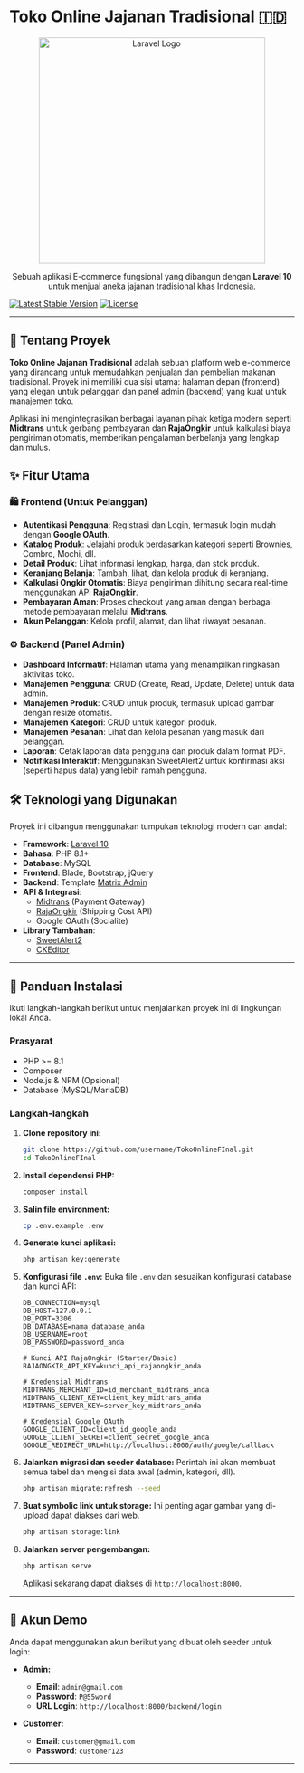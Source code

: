 # Toko Online Jajanan Tradisional 🇮🇩

<p align="center">
  <img src="https://raw.githubusercontent.com/laravel/art/master/logo-lockup/5%20SVG/2%20CMYK/1%20Full%20Color/laravel-logolockup-cmyk-red.svg" width="400" alt="Laravel Logo">
</p>

<p align="center">
  Sebuah aplikasi E-commerce fungsional yang dibangun dengan <strong>Laravel 10</strong> untuk menjual aneka jajanan tradisional khas Indonesia.
</p>

<p align-center">
  <a href="https://packagist.org/packages/laravel/framework"><img src="https://img.shields.io/packagist/v/laravel/framework?style=for-the-badge" alt="Latest Stable Version"></a>
  <a href="LICENSE"><img src="https://img.shields.io/badge/license-MIT-blue.svg?style=for-the-badge" alt="License"></a>
</p>

---

## 🌟 Tentang Proyek

**Toko Online Jajanan Tradisional** adalah sebuah platform web e-commerce yang dirancang untuk memudahkan penjualan dan pembelian makanan tradisional. Proyek ini memiliki dua sisi utama: halaman depan (frontend) yang elegan untuk pelanggan dan panel admin (backend) yang kuat untuk manajemen toko.

Aplikasi ini mengintegrasikan berbagai layanan pihak ketiga modern seperti **Midtrans** untuk gerbang pembayaran dan **RajaOngkir** untuk kalkulasi biaya pengiriman otomatis, memberikan pengalaman berbelanja yang lengkap dan mulus.

## ✨ Fitur Utama

### 🛍️ Frontend (Untuk Pelanggan)
-   **Autentikasi Pengguna**: Registrasi dan Login, termasuk login mudah dengan **Google OAuth**.
-   **Katalog Produk**: Jelajahi produk berdasarkan kategori seperti Brownies, Combro, Mochi, dll.
-   **Detail Produk**: Lihat informasi lengkap, harga, dan stok produk.
-   **Keranjang Belanja**: Tambah, lihat, dan kelola produk di keranjang.
-   **Kalkulasi Ongkir Otomatis**: Biaya pengiriman dihitung secara real-time menggunakan API **RajaOngkir**.
-   **Pembayaran Aman**: Proses checkout yang aman dengan berbagai metode pembayaran melalui **Midtrans**.
-   **Akun Pelanggan**: Kelola profil, alamat, dan lihat riwayat pesanan.

### ⚙️ Backend (Panel Admin)
-   **Dashboard Informatif**: Halaman utama yang menampilkan ringkasan aktivitas toko.
-   **Manajemen Pengguna**: CRUD (Create, Read, Update, Delete) untuk data admin.
-   **Manajemen Produk**: CRUD untuk produk, termasuk upload gambar dengan resize otomatis.
-   **Manajemen Kategori**: CRUD untuk kategori produk.
-   **Manajemen Pesanan**: Lihat dan kelola pesanan yang masuk dari pelanggan.
-   **Laporan**: Cetak laporan data pengguna dan produk dalam format PDF.
-   **Notifikasi Interaktif**: Menggunakan SweetAlert2 untuk konfirmasi aksi (seperti hapus data) yang lebih ramah pengguna.

## 🛠️ Teknologi yang Digunakan

Proyek ini dibangun menggunakan tumpukan teknologi modern dan andal:

-   **Framework**: [Laravel 10](https://laravel.com/)
-   **Bahasa**: PHP 8.1+
-   **Database**: MySQL
-   **Frontend**: Blade, Bootstrap, jQuery
-   **Backend**: Template [Matrix Admin](https://github.com/wrappixel/matrix-admin-bt4)
-   **API & Integrasi**:
    -   [Midtrans](https://midtrans.com/) (Payment Gateway)
    -   [RajaOngkir](https://rajaongkir.com/) (Shipping Cost API)
    -   Google OAuth (Socialite)
-   **Library Tambahan**:
    -   [SweetAlert2](https://sweetalert2.github.io/)
    -   [CKEditor](https://ckeditor.com/)

---

## 🚀 Panduan Instalasi

Ikuti langkah-langkah berikut untuk menjalankan proyek ini di lingkungan lokal Anda.

### Prasyarat
-   PHP >= 8.1
-   Composer
-   Node.js & NPM (Opsional)
-   Database (MySQL/MariaDB)

### Langkah-langkah
1.  **Clone repository ini:**
    ```bash
    git clone https://github.com/username/TokoOnlineFInal.git
    cd TokoOnlineFInal
    ```

2.  **Install dependensi PHP:**
    ```bash
    composer install
    ```

3.  **Salin file environment:**
    ```bash
    cp .env.example .env
    ```

4.  **Generate kunci aplikasi:**
    ```bash
    php artisan key:generate
    ```

5.  **Konfigurasi file `.env`:**
    Buka file `.env` dan sesuaikan konfigurasi database dan kunci API:
    ```env
    DB_CONNECTION=mysql
    DB_HOST=127.0.0.1
    DB_PORT=3306
    DB_DATABASE=nama_database_anda
    DB_USERNAME=root
    DB_PASSWORD=password_anda

    # Kunci API RajaOngkir (Starter/Basic)
    RAJAONGKIR_API_KEY=kunci_api_rajaongkir_anda

    # Kredensial Midtrans
    MIDTRANS_MERCHANT_ID=id_merchant_midtrans_anda
    MIDTRANS_CLIENT_KEY=client_key_midtrans_anda
    MIDTRANS_SERVER_KEY=server_key_midtrans_anda

    # Kredensial Google OAuth
    GOOGLE_CLIENT_ID=client_id_google_anda
    GOOGLE_CLIENT_SECRET=client_secret_google_anda
    GOOGLE_REDIRECT_URL=http://localhost:8000/auth/google/callback
    ```

6.  **Jalankan migrasi dan seeder database:**
    Perintah ini akan membuat semua tabel dan mengisi data awal (admin, kategori, dll).
    ```bash
    php artisan migrate:refresh --seed
    ```

7.  **Buat symbolic link untuk storage:**
    Ini penting agar gambar yang di-upload dapat diakses dari web.
    ```bash
    php artisan storage:link
    ```

8.  **Jalankan server pengembangan:**
    ```bash
    php artisan serve
    ```
    Aplikasi sekarang dapat diakses di `http://localhost:8000`.

---

## 🔑 Akun Demo

Anda dapat menggunakan akun berikut yang dibuat oleh seeder untuk login:

-   **Admin:**
    -   **Email**: `admin@gmail.com`
    -   **Password**: `P@55word`
    -   **URL Login**: `http://localhost:8000/backend/login`

-   **Customer:**
    -   **Email**: `customer@gmail.com`
    -   **Password**: `customer123`

---


